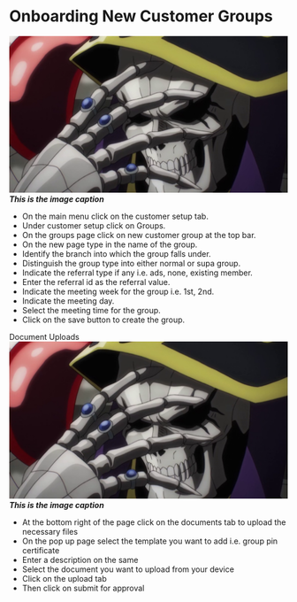 # Onboarding New Customer Groups
![This is the Alternate text](./images/aaaah.png "This is the hover text")
***This is the image caption***

- On the main menu click on the customer setup tab.
- Under customer setup click on Groups.
- On the groups page click on new customer group at the top bar.
- On the new page type in the name of the group. 
- Identify the branch into which the group falls under.
- Distinguish the group type into either normal or supa group.
- Indicate the referral type if any i.e. ads, none, existing member.
- Enter the referral id as the referral value.
- Indicate the meeting week for the group i.e. 1st, 2nd.
- Indicate the meeting day.
- Select the meeting time for the group.
- Click on the save button to create the group.



Document Uploads
![This is the Alternate text](./images/aaaah.png "This is the hover text")
***This is the image caption***


- At the bottom right of the page click on the documents tab to upload the necessary files
- On the pop up page select the template you want to add i.e. group pin certificate
- Enter a description on the same
- Select the document you want to upload from your device 
- Click on the upload tab 
- Then click on submit for approval 

